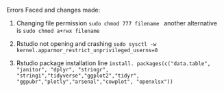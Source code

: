 Errors Faced and changes made:

1. Changing file permission 
```sudo chmod 777 filename ```
another alternative is
```sudo chmod a+rwx filename ```

2. Rstudio not opening and crashing
```sudo sysctl -w kernel.apparmor_restrict_unprivileged_userns=0 ```

3. Rstudio package installation line
```install. packages(c("data.table", "janitor", "dplyr", "stringr", "stringi","tidyverse","ggplot2","tidyr", "ggpubr","plotly","arsenal","cowplot", "openxlsx"))```


